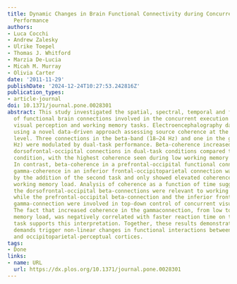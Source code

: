 ```yaml
---
title: Dynamic Changes in Brain Functional Connectivity during Concurrent Dual-Task
  Performance
authors:
- Luca Cocchi
- Andrew Zalesky
- Ulrike Toepel
- Thomas J. Whitford
- Marzia De-Lucia
- Micah M. Murray
- Olivia Carter
date: '2011-11-29'
publishDate: '2024-12-24T10:27:53.242816Z'
publication_types:
- article-journal
doi: 10.1371/journal.pone.0028301
abstract: This study investigated the spatial, spectral, temporal and functional proprieties
  of functional brain connections involved in the concurrent execution of unrelated
  visual perception and working memory tasks. Electroencephalography data was analysed
  using a novel data-driven approach assessing source coherence at the whole-brain
  level. Three connections in the beta-band (18–24 Hz) and one in the gamma-band (30–40
  Hz) were modulated by dual-task performance. Beta-coherence increased within two
  dorsofrontal-occipital connections in dual-task conditions compared to the single-task
  condition, with the highest coherence seen during low working memory load trials.
  In contrast, beta-coherence in a prefrontal-occipital functional connection and
  gamma-coherence in an inferior frontal-occipitoparietal connection was not affected
  by the addition of the second task and only showed elevated coherence under high
  working memory load. Analysis of coherence as a function of time suggested that
  the dorsofrontal-occipital beta-connections were relevant to working memory maintenance,
  while the prefrontal-occipital beta-connection and the inferior frontal-occipitoparietal
  gamma-connection were involved in top-down control of concurrent visual processing.
  The fact that increased coherence in the gammaconnection, from low to high working
  memory load, was negatively correlated with faster reaction time on the perception
  task supports this interpretation. Together, these results demonstrate that dual-task
  demands trigger non-linear changes in functional interactions between frontal-executive
  and occipitoparietal-perceptual cortices.
tags:
- Done
links:
- name: URL
  url: https://dx.plos.org/10.1371/journal.pone.0028301
---
```

